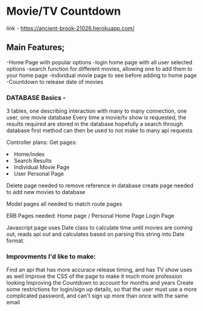 <h1> Movie/TV Countdown </h1>

link - https://ancient-brook-21026.herokuapp.com/

 
<h2> Main Features; </h2>

-Home Page with popular options
-login home page with all user selected options
-search function for different movies, allowing one to add them to your home page
-individual movie page to see before adding to home page
-Countdown to release date of movies

<h3> DATABASE Basics - </h3>
3 tables, one describing interaction with many to many connection, one user, one movie database
Every time a movie/tv show is requested, the results required are stored in the database
hopefully a search through database first method can then be used to not make to many api requests

Controller plans:
	Get pages:
	<li> Home/index </li>
	<li> Search Results </li>
	<li> Individual Movie Page </li>
	<li> User Personal Page </li>

Delete page needed to remove reference in database
create page needed to add new movies to database

Model pages all needed to match route pages

ERB Pages needed:
Home page /
Personal Home Page
Login Page

Javascript page uses Date class to calculate time until movies are coming out, reads api out and calculates based on parsing this string into Date format.

<h3> Improvments I'd like to make: </h3>
	Find an api that has more accurace release timing, and has TV show uses as well
	Improve the CSS of the page to make it much more profession looking
	Improving the Countdown to account for months and years
	Create some restrictions for login/sign up details, so that the user must use a more complicated password, and can't sign up more than once with 	 the same email
	
	
	
